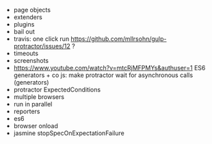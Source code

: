 * page objects
* extenders
* plugins
* bail out
* travis: one click run https://github.com/mllrsohn/gulp-protractor/issues/12 ?
* timeouts
* screenshots
* https://www.youtube.com/watch?v=mtcRjMFPMYs&authuser=1 ES6 generators + co js: make protractor wait for asynchronous calls (generators)
* protractor ExpectedConditions
* multiple browsers
* run in parallel
* reporters
* es6
* browser onload
* jasmine stopSpecOnExpectationFailure
